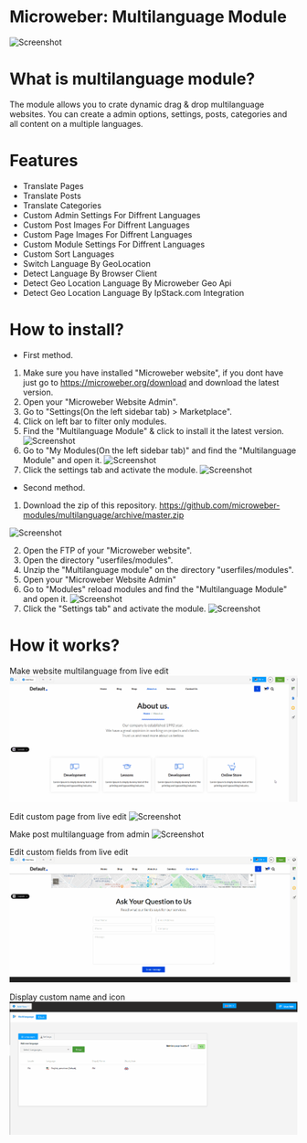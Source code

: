 # Microweber: Multilanguage Module
![Screenshot](https://raw.githubusercontent.com/microweber-modules/multilanguage/master/screenshot.png)


# What is multilanguage module?
The module allows you to crate dynamic drag & drop multilanguage websites.
You can create a admin options, settings, posts, categories and all content on a multiple languages.

# Features
- Translate Pages
- Translate Posts
- Translate Categories
- Custom Admin Settings For Diffrent Languages
- Custom Post Images For Diffrent Languages
- Custom Page Images For Diffrent Languages
- Custom Module Settings For Diffrent Languages
- Custom Sort Languages
- Switch Language By GeoLocation
- Detect Language By Browser  Client 
- Detect Geo Location Language By Microweber Geo Api
- Detect Geo Location Language By IpStack.com Integration

# How to install?

+ First method.
1. Make sure you have installed "Microweber website", if you dont have just go to https://microweber.org/download and download the latest version.
2. Open your "Microweber Website Admin".
3. Go to "Settings(On the left sidebar tab) > Marketplace".
4. Click on left bar to filter only modules.
5. Find the "Multilanguage Module" & click to install it the latest version.
![Screenshot](https://raw.githubusercontent.com/microweber-modules/multilanguage/master/screenshots/mw-marketplace.png)
6. Go to "My Modules(On the left sidebar tab)" and find the "Multilanguage Module" and open it.
![Screenshot](https://raw.githubusercontent.com/microweber-modules/multilanguage/master/screenshots/mw-modules-reload-modules.png)
7. Click the settings tab and activate the module.
![Screenshot](https://raw.githubusercontent.com/microweber-modules/multilanguage/master/screenshots/ml-activation.png)

+ Second method.
1. Download the zip of this repository. https://github.com/microweber-modules/multilanguage/archive/master.zip

![Screenshot](https://raw.githubusercontent.com/microweber-modules/multilanguage/master/screenshots/git-download.png)

2. Open the FTP of your "Microweber website".
3. Open the directory "userfiles/modules".
4. Unzip the "Multilanguage module" on the directory "userfiles/modules".
5. Open your "Microweber Website Admin"
6. Go to "Modules" reload modules and find the "Multilanguage Module" and open it.
![Screenshot](https://raw.githubusercontent.com/microweber-modules/multilanguage/master/screenshots/mw-modules-reload-modules.png)
7. Click the "Settings tab" and activate the module.
![Screenshot](https://raw.githubusercontent.com/microweber-modules/multilanguage/master/screenshots/ml-activation.png)


# How it works?

Make website multilanguage from live edit
![Screenshot](screenshots/live-edit-multilanguage.gif)

Edit custom page from live edit 
![Screenshot](screenshots/live-edit-page-multilanguage.gif)

Make post multilanguage from admin
![Screenshot](screenshots/admin-post-edit.gif)

Edit custom fields from live edit
![Screenshot](screenshots/customfields-live-edit-multilanguage.gif)

Display custom name and icon
![Screenshot](screenshots/dispaly-icon-multinaguage.gif)
